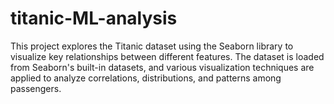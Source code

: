 # titanic-ML-analysis
This project explores the Titanic dataset using the Seaborn library to visualize key relationships between different features. The dataset is loaded from Seaborn's built-in datasets, and various visualization techniques are applied to analyze correlations, distributions, and patterns among passengers.
